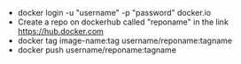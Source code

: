 - docker login -u "username" -p "password" docker.io
- Create a repo on dockerhub called "reponame" in the link https://hub.docker.com
- docker tag image-name:tag username/reponame:tagname
- docker push username/reponame:tagname


